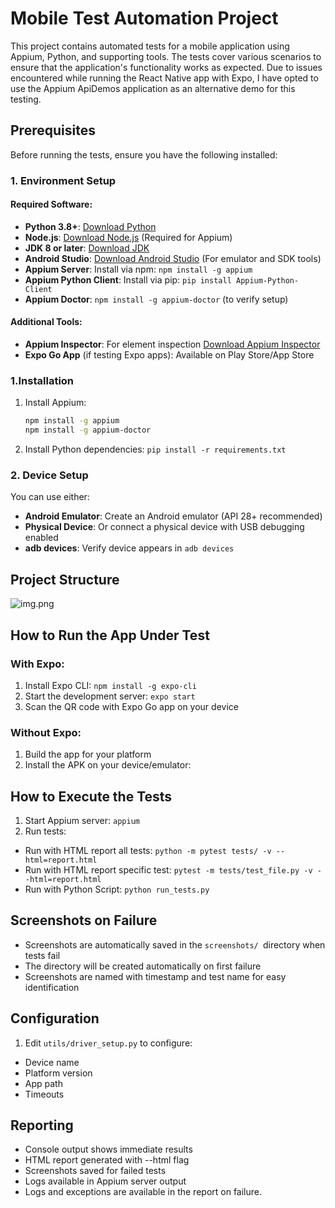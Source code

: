 # Mobile Test Automation Project

This project contains automated tests for a mobile application using Appium, Python, and supporting tools. The tests cover various scenarios to ensure that the application's functionality works as expected. Due to issues encountered while running the React Native app with Expo, I have opted to use the Appium ApiDemos application as an alternative demo for this testing.

## Prerequisites

Before running the tests, ensure you have the following installed:

### 1. Environment Setup

#### Required Software:
- **Python 3.8+**: [Download Python](https://www.python.org/downloads/)
- **Node.js**: [Download Node.js](https://nodejs.org/) (Required for Appium)
- **JDK 8 or later**: [Download JDK](https://adoptium.net/)
- **Android Studio**: [Download Android Studio](https://developer.android.com/studio) (For emulator and SDK tools)
- **Appium Server**: Install via npm: `npm install -g appium`
- **Appium Python Client**: Install via pip: `pip install Appium-Python-Client`
- **Appium Doctor**: `npm install -g appium-doctor` (to verify setup)

#### Additional Tools:
- **Appium Inspector**: For element inspection [Download Appium Inspector](https://github.com/appium/appium-inspector)
- **Expo Go App** (if testing Expo apps): Available on Play Store/App Store

### 1.Installation
1. Install Appium:
   ```bash
   npm install -g appium
   npm install -g appium-doctor
   
2. Install Python dependencies: `pip install -r requirements.txt`

### 2. Device Setup

You can use either:
- **Android Emulator**: Create an Android emulator (API 28+ recommended)
- **Physical Device**: Or connect a physical device with USB debugging enabled
- **adb devices**: Verify device appears in `adb devices`

## Project Structure
![img.png](img.png)

## How to Run the App Under Test

### With Expo:
1. Install Expo CLI: `npm install -g expo-cli`
2. Start the development server: `expo start`
3. Scan the QR code with Expo Go app on your device

### Without Expo:
1. Build the app for your platform
2. Install the APK on your device/emulator:

## How to Execute the Tests
1. Start Appium server: `appium`
5. Run tests:
- Run with HTML report all tests: `python -m pytest tests/ -v --html=report.html`
- Run with HTML report specific test: `pytest -m tests/test_file.py -v --html=report.html`
- Run with Python Script: `python run_tests.py`

## Screenshots on Failure
- Screenshots are automatically saved in the `screenshots/ `directory when tests fail
- The directory will be created automatically on first failure
- Screenshots are named with timestamp and test name for easy identification

## Configuration
1. Edit `utils/driver_setup.py` to configure:
- Device name
- Platform version
- App path
- Timeouts

## Reporting
- Console output shows immediate results
- HTML report generated with --html flag
- Screenshots saved for failed tests
- Logs available in Appium server output
- Logs and exceptions are available in the report on failure.